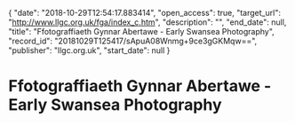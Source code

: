 {
  "date": "2018-10-29T12:54:17.883414", 
  "open_access": true, 
  "target_url": "http://www.llgc.org.uk/fga/index_c.htm", 
  "description": "", 
  "end_date": null, 
  "title": "Ffotograffiaeth Gynnar Abertawe - Early Swansea Photography", 
  "record_id": "20181029T125417/sApuA08Wnmg+9ce3gGKMqw==", 
  "publisher": "llgc.org.uk", 
  "start_date": null
}

# Ffotograffiaeth Gynnar Abertawe - Early Swansea Photography


